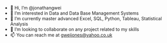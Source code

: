 - 👋 Hi, I’m @jonathangwei
- 👀 I’m interested in Data and Data Base Management Systems
- 🌱 I’m currently master advanced Excel, SQL, Python, Tableau, Statistical Analysis
- 💞️ I’m looking to collaborate on any project related to my skills
- 📫 You can reach me at gweijones@yahoo.co.uk

<!---
jonathangwei/jonathangwei is a ✨ special ✨ repository because its `README.md` (this file) appears on your GitHub profile.
You can click the Preview link to take a look at your changes.
--->
